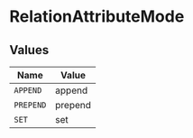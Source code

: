 # RelationAttributeMode


## Values

| Name      | Value     |
| --------- | --------- |
| `APPEND`  | append    |
| `PREPEND` | prepend   |
| `SET`     | set       |